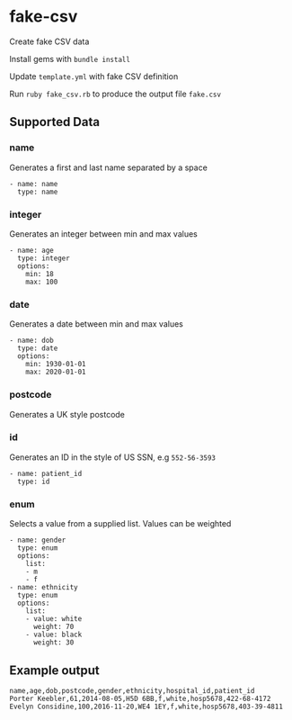 # fake-csv

Create fake CSV data

Install gems with `bundle install`

Update `template.yml` with fake CSV definition

Run `ruby fake_csv.rb` to produce the output file `fake.csv`

## Supported Data

### name

Generates a first and last name separated by a space

```
- name: name
  type: name
```

### integer

Generates an integer between min and max values

```
- name: age
  type: integer
  options:
    min: 18
    max: 100
```

### date

Generates a date between min and max values

```
- name: dob
  type: date
  options:
    min: 1930-01-01
    max: 2020-01-01
```

### postcode

Generates a UK style postcode

### id

Generates an ID in the style of US SSN, e.g `552-56-3593`

```
- name: patient_id
  type: id
```

### enum

Selects a value from a supplied list.  Values can be weighted

```
- name: gender
  type: enum
  options:
    list:
    - m
    - f
- name: ethnicity
  type: enum
  options:
    list:
    - value: white
      weight: 70
    - value: black
      weight: 30

```

## Example output

```
name,age,dob,postcode,gender,ethnicity,hospital_id,patient_id
Porter Keebler,61,2014-08-05,H5D 6BB,f,white,hosp5678,422-68-4172
Evelyn Considine,100,2016-11-20,WE4 1EY,f,white,hosp5678,403-39-4811
```


